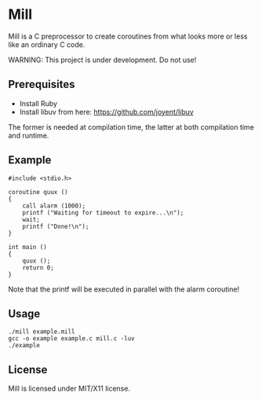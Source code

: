 Mill
====

Mill is a C preprocessor to create coroutines from what looks more or less
like an ordinary C code.

WARNING: This project is under development. Do not use!

## Prerequisites

* Install Ruby
* Install libuv from here: https://github.com/joyent/libuv

The former is needed at compilation time, the latter at both compilation time
and runtime.

## Example

```
#include <stdio.h>

coroutine quux ()
{
    call alarm (1000);
    printf ("Waiting for timeout to expire...\n");
    wait;
    printf ("Done!\n");
}

int main ()
{
    quux ();
    return 0;
}
```

Note that the printf will be executed in parallel with the alarm coroutine!

## Usage

```
./mill example.mill
gcc -o example example.c mill.c -luv
./example
```

## License

Mill is licensed under MIT/X11 license.
